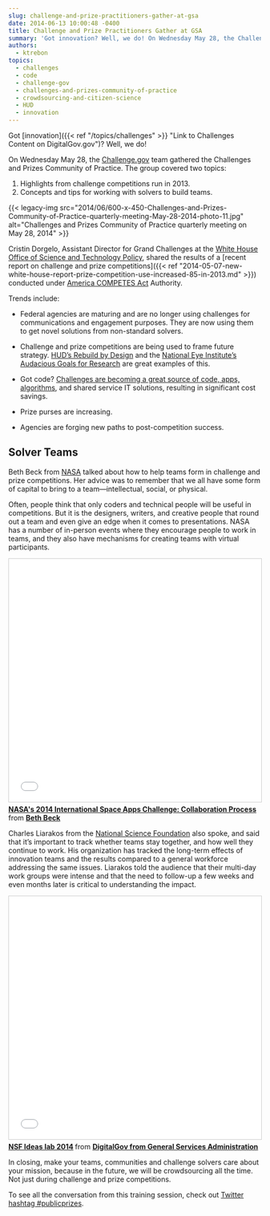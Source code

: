 ```yaml
---
slug: challenge-and-prize-practitioners-gather-at-gsa
date: 2014-06-13 10:00:48 -0400
title: Challenge and Prize Practitioners Gather at GSA
summary: 'Got innovation? Well, we do! On Wednesday May 28, the Challenge.gov team gathered the Challenges and Prizes Community of Practice together for its quarterly meeting. The group covered two topics: Highlights from challenge competitions run in 2013.'
authors:
  - ktrebon
topics:
  - challenges
  - code
  - challenge-gov
  - challenges-and-prizes-community-of-practice
  - crowdsourcing-and-citizen-science
  - HUD
  - innovation
---
```


Got [innovation]({{< ref "/topics/challenges" >}} "Link to Challenges Content on DigitalGov.gov")? Well, we do!

On Wednesday May 28, the [Challenge.gov](https://challenge.gov/) team gathered the Challenges and Prizes Community of Practice. The group covered two topics:

  1. Highlights from challenge competitions run in 2013.
  2. Concepts and tips for working with solvers to build teams.

{{< legacy-img src="2014/06/600-x-450-Challenges-and-Prizes-Community-of-Practice-quarterly-meeting-May-28-2014-photo-11.jpg" alt="Challenges and Prizes Community of Practice quarterly meeting on May 28, 2014" >}}

Cristin Dorgelo, Assistant Director for Grand Challenges at the [White House Office of Science and Technology Policy](http://www.whitehouse.gov/administration/eop/ostp), shared the results of a [recent report on challenge and prize competitions]({{< ref "2014-05-07-new-white-house-report-prize-competition-use-increased-85-in-2013.md" >}}) conducted under [America COMPETES Act](https://cio.gov/wp-content/uploads/downloads/2012/09/Prize_Authority_in_the_America_COMPETES_Reauthorization_Act.pdf) Authority.

Trends include:

  * Federal agencies are maturing and are no longer using challenges for communications and engagement purposes. They are now using them to get novel solutions from non-standard solvers.

  * Challenge and prize competitions are being used to frame future strategy. [HUD’s Rebuild by Design](http://www.rebuildbydesign.org/) and the [National Eye Institute’s Audacious Goals for Research](http://www.nei.nih.gov/challenge/) are great examples of this.

  * Got code? [Challenges are becoming a great source of code, apps, algorithms](https://www.challenge.gov/list/?type=SoftwareApps "Software and apps challenges on Challenge.gov"), and shared service IT solutions, resulting in significant cost savings.

  * Prize purses are increasing.

  * Agencies are forging new paths to post-competition success.

## Solver Teams

Beth Beck from [NASA](http://www.nasa.gov/offices/COECI/#.U435EPldWXE) talked about how to help teams form in challenge and prize competitions. Her advice was to remember that we all have some form of capital to bring to a team—intellectual, social, or physical.

Often, people think that only coders and technical people will be useful in competitions. But it is the designers, writers, and creative people that round out a team and even give an edge when it comes to presentations. NASA has a number of in-person events where they encourage people to work in teams, and they also have mechanisms for creating teams with virtual participants.

<iframe src="//www.slideshare.net/slideshow/embed_code/key/3dZw0746iAWYHh" width="595" height="485" frameborder="0" marginwidth="0" marginheight="0" scrolling="no" style="border:1px solid #CCC; border-width:1px; margin-bottom:5px; max-width: 100%;" allowfullscreen> </iframe> <div style="margin-bottom:5px"> <strong> <a href="//www.slideshare.net/bethbeck/nasas-2014-international-space-apps-challenge-collaborative" title="NASA&#x27;s 2014 International Space Apps Challenge: Collaboration Process" alt="Slides: NASA's 2014 International Space Apps Challenge: Collaboration Process" target="_blank">NASA&#x27;s 2014 International Space Apps Challenge: Collaboration Process</a> </strong> from <strong><a href="https://www.slideshare.net/bethbeck" target="_blank">Beth Beck</a></strong> </div>

Charles Liarakos from the [National Science Foundation](https://www.challenge.gov/list/?ag=National%20Science%20Foundation "National Science Foundation Challenge and Prize Competitions on Challenge.gov ") also spoke, and said that it’s important to track whether teams stay together, and how well they continue to work. His organization has tracked the long-term effects of innovation teams and the results compared to a general workforce addressing the same issues. Liarakos told the audience that their multi-day work groups were intense and that the need to follow-up a few weeks and even months later is critical to understanding the impact.

<iframe src="//www.slideshare.net/slideshow/embed_code/key/AicOdUpH1ct0MH" width="595" height="485" frameborder="0" marginwidth="0" marginheight="0" scrolling="no" style="border:1px solid #CCC; border-width:1px; margin-bottom:5px; max-width: 100%;" allowfullscreen> </iframe> <div style="margin-bottom:5px"> <strong> <a href="//www.slideshare.net/DigitalGov/nsf-ideas-lab-2014" title="NSF Ideas lab 2014" alt="Slides: NSF Ideas Lab 2014" target="_blank">NSF Ideas lab 2014</a> </strong> from <strong><a href="https://www.slideshare.net/DigitalGov" target="_blank">DigitalGov from General Services Administration</a></strong> </div>

In closing, make your teams, communities and challenge solvers care about your mission, because in the future, we will be crowdsourcing all the time. Not just during challenge and prize competitions.

To see all the conversation from this training session, check out [Twitter hashtag #publicprizes](https://twitter.com/search?q=%23publicprizes&src=typd).
